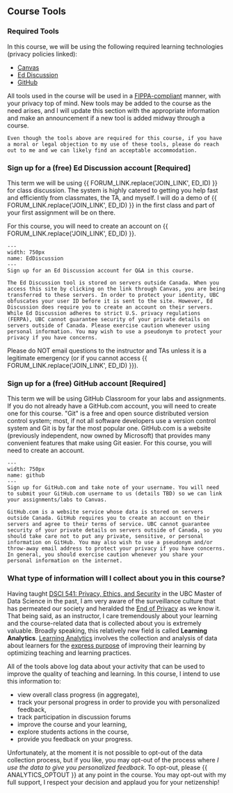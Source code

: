## Course Tools

### Required Tools

In this course, we will be using the following required learning technologies (privacy policies linked): 

- [Canvas](https://faculty.canvas.ubc.ca/canvas-privacy/)
- [Ed Discussion](https://edstem.org/privacy)
- [GitHub](https://docs.github.com/en/free-pro-team@latest/github/site-policy/github-privacy-statement)

<!-- - [Sli.do](https://www.sli.do/terms#privacy-policy)
- [Mastering Physics](https://www.pearson.com/en-us/legal-information/privacy-policy.html) -->

All tools used in the course will be used in a [FIPPA-compliant](https://universitycounsel.ubc.ca/subject-areas/access-and-privacy-general/access-to-information/about-fippa/) manner, with your privacy top of mind. 
New tools may be added to the course as the need arises, and I will update this section with the appropriate information and make an announcement if a new tool is added midway through a course.

```{warning}
Even though the tools above are required for this course, if you have a moral or legal objection to my use of these tools, please do reach out to me and we can likely find an acceptable accommodation.
```

### Sign up for a (free) Ed Discussion account [Required]

This term we will be using {{ FORUM_LINK.replace('JOIN_LINK', ED_ID) }} for class discussion.
The system is highly catered to getting you help fast and efficiently from classmates, the TA, and myself.
I will do a demo of {{ FORUM_LINK.replace('JOIN_LINK', ED_ID) }} in the first class and part of your first assignment will be on there.

For this course, you will need to create an account on {{ FORUM_LINK.replace('JOIN_LINK', ED_ID) }}.

```{figure} ../images/EdDiscussion.png
---
width: 750px
name: EdDiscussion
---
Sign up for an Ed Discussion account for Q&A in this course.
```

```{warning}
The Ed Discussion tool is stored on servers outside Canada. When you access this site by clicking on the link through Canvas, you are being transferred to these servers. In order to protect your identity, UBC obfuscates your user ID before it is sent to the site. However, Ed Discussion does require you to create an account on their servers. While Ed Discussion adheres to strict U.S. privacy regulations (FERPA), UBC cannot guarantee security of your private details on servers outside of Canada. Please exercise caution whenever using personal information. You may wish to use a pseudonym to protect your privacy if you have concerns.
```

Please do NOT email questions to the instructor and TAs unless it is a legitimate emergency (or if you cannot access {{ FORUM_LINK.replace('JOIN_LINK', ED_ID) }}).

### Sign up for a (free) GitHub account [Required]

This term we will be using GitHub Classroom for your labs and assignments.
If you do not already have a GitHub.com account, you will need to create one for this course. 
"Git" is a free and open source distributed version control system; most, if not all software developers use a version control system and Git is by far the most popular one. 
GitHub.com is a website (previously independent, now owned by Microsoft) that provides many convenient features that make using Git easier. 
For this course, you will need to create an account.

```{figure} ../images/github.png
---
width: 750px
name: github
---
Sign up for GitHub.com and take note of your username. You will need to submit your GitHub.com username to us (details TBD) so we can link your assignments/labs to Canvas.
```

```{warning}
GitHub.com is a website service whose data is stored on servers outside Canada. GitHub requires you to create an account on their servers and agree to their terms of service. UBC cannot guarantee security of your private details on servers outside of Canada, so you should take care not to put any private, sensitive, or personal information on GitHub. You may also wish to use a pseudonym and/or throw-away email address to protect your privacy if you have concerns. In general, you should exercise caution whenever you share your personal information on the internet.
```


<!-- ### Optional Tools

There are some learning tools that I would like to experiment with this year, and I will not require you to sign up for these (but you are free to do so to explore):

- [Hypothes.is](https://web.hypothes.is/privacy/)

<div class="container youtube">
<iframe class="responsive-iframe" src="https://www.youtube.com/embed/QCkm0lL-6lc" frameborder="0" allow="accelerometer; autoplay="0"; encrypted-media; gyroscope; picture-in-picture allowfullscreen></iframe>
</div>

- [Desmos](https://www.desmos.com/privacy)

... others may be added as needed. -->

### What type of information will I collect about you in this course?

Having taught [DSCI 541: Privacy, Ethics, and Security](https://github.com/UBC-MDS/DSCI_541_priv-eth-sec) in the UBC Master of Data Science in the past, I am very aware of the surveillance culture that has permeated our society and heralded the [End of Privacy](https://www.youtube.com/watch?v=NesTWiKfpD0) as we know it.
That being said, as an instructor, I care tremendously about your learning and the course-related data that is collected about you is extremely valuable. 
Broadly speaking, this relatively new field is called **Learning Analytics**.
[Learning Analytics](https://www.solaresearch.org/about/what-is-learning-analytics/) involves the collection and analysis of data about learners for the [express purpose](https://www.collinsdictionary.com/dictionary/english/the-express-purpose-of) of improving their learning by optimizing teaching and learning practices.

All of the tools above log data about your activity that can be used to improve the quality of teaching and learning.
In this course, I intend to use this information to:

- view overall class progress (in aggregate),
- track your personal progress in order to provide you with personalized feedback,
- track participation in discussion forums
- improve the course and your learning, 
- explore students actions in the course, 
- provide you feedback on your progress.

Unfortunately, at the moment it is not possible to opt-out of the data collection process, but if you like, you may opt-out of the process where *I use the data to give you personalized feedback*. 
To opt-out, please {{ ANALYTICS_OPTOUT }} at any point in the course. 
You may opt-out with my full support, I respect your decision and applaud you for your netizenship!